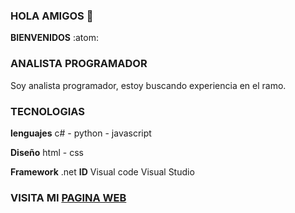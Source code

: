 ###   HOLA AMIGOS 👋
**BIENVENIDOS** :atom:
### ANALISTA PROGRAMADOR
  Soy analista programador, estoy buscando experiencia en el ramo.
### TECNOLOGIAS

  **lenguajes**
  c# - python - javascript

  **Diseño**
  html - css
  
  **Framework**
  .net
  **ID**
  Visual code
  Visual Studio
  ### VISITA MI [PAGINA WEB](http://richardcc.cl/)
  
  
  
<!--
**richardc-dev/richardc-dev** is a ✨ _special_ ✨ repository because its `README.md` (this file) appears on your GitHub profile.

Here are some ideas to get you started:

- 🔭 I’m currently working on ...
- 🌱 I’m currently learning ...
- 👯 I’m looking to collaborate on ...
- 🤔 I’m looking for help with ...
- 💬 Ask me about ...
- 📫 How to reach me: ...
- 😄 Pronouns: ...
- ⚡ Fun fact: ...
-->
